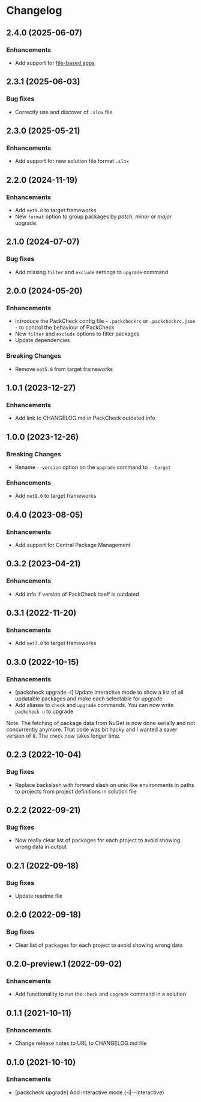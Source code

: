 # Changelog

## 2.4.0 (2025-06-07)

### Enhancements

- Add support for [file-based apps](https://devblogs.microsoft.com/dotnet/announcing-dotnet-run-app/)

## 2.3.1 (2025-06-03)

### Bug fixes

- Correctly use and discover of `.slnx` file

## 2.3.0 (2025-05-21)

### Enhancements

- Add support for new solution file format `.slnx`

## 2.2.0 (2024-11-19)

### Enhancements

- Add `net9.0` to target frameworks
- New `format` option to group packages by _patch_, _minor_ or _major_ upgrade.

## 2.1.0 (2024-07-07)

### Bug fixes

- Add missing `filter` and `exclude` settings to `upgrade` command

## 2.0.0 (2024-05-20)

### Enhancements

- Introduce the PackCheck config file - `.packcheckrc` or `.packcheckrc.json` - to control the behaviour of PackCheck
- New `filter` and `exclude` options to filter packages
- Update dependencies

### Breaking Changes

- Remove `net5.0` from target frameworks

## 1.0.1 (2023-12-27)

### Enhancements

- Add link to CHANGELOG.md in PackCheck outdated info

## 1.0.0 (2023-12-26)

### Breaking Changes

- Rename `--version` option on the `upgrade` command to `--target`

### Enhancements

- Add `net8.0` to target frameworks

## 0.4.0 (2023-08-05)

### Enhancements

- Add support for Central Package Management

## 0.3.2 (2023-04-21)

### Enhancements

- Add info if version of PackCheck itself is outdated

## 0.3.1 (2022-11-20)

### Enhancements

- Add `net7.0` to target frameworks

## 0.3.0 (2022-10-15)

### Enhancements

- [packcheck upgrade -i] Update interactive mode to show a list of all updatable packages and make each selectable for upgrade
- Add aliases to `check` and `upgrade` commands. You can now write `packcheck u` to upgrade

Note: The fetching of package data from NuGet is now done serially and not concurrently anymore. That code was bit hacky and I wanted a saver version of it. The `check` now takes longer time.

## 0.2.3 (2022-10-04)

### Bug fixes

- Replace backslash with forward slash on unix like environments in paths to projects from project definitions in solution file

## 0.2.2 (2022-09-21)

### Bug fixes

- Now really clear list of packages for each project to avoid showing wrong data in output

## 0.2.1 (2022-09-18)

### Bug fixes

- Update readme file

## 0.2.0 (2022-09-18)

### Bug fixes

- Clear list of packages for each project to avoid showing wrong data

## 0.2.0-preview.1 (2022-09-02)

### Enhancements

- Add functionality to run the `check` and `upgrade` command in a solution

## 0.1.1 (2021-10-11)

### Enhancements

- Change release notes to URL to CHANGELOG.md file

## 0.1.0 (2021-10-10)

### Enhancements

- [packcheck upgrade] Add interactive mode (-i|--interactive)
